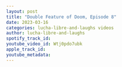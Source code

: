 ```yaml
---
layout: post
title: "Double Feature of Doom, Episode 8"
date: 2023-03-16
categories: lucha-libre-and-laughs videos
author: lucha-libre-and-laughs
spotify_track_id: 
youtube_video_id: Wtj0pdo7ubk
apple_track_id: 
youtube_metadata: 
---
```


